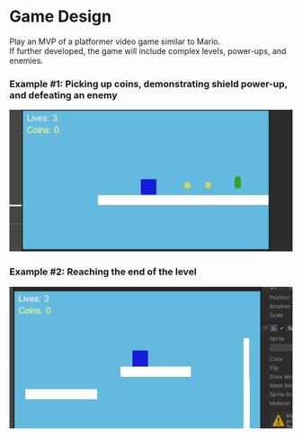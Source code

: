 # Game Design

Play an MVP of a platformer video game similar to Mario.  
If further developed, the game will include complex levels, power-ups, and enemies.

### Example #1: Picking up coins, demonstrating shield power-up, and defeating an enemy
![Picking up coins, demonstrating shield power-up, and defeating an enemy](gif1.gif)

### Example #2: Reaching the end of the level
![Reaching the end of the level](gif2.gif)

